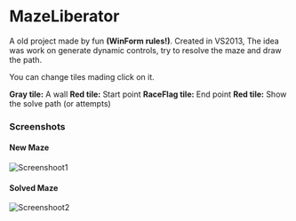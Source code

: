 # MazeLiberator

A old project made by fun **(WinForm rules!)**. Created in VS2013, The idea was work on generate dynamic controls, try to resolve the maze and draw the path.

You can change tiles mading click on it.

**Gray tile:** A wall
**Red tile:** Start point
**RaceFlag tile:** End point
**Red tile:** Show the solve path (or attempts)

### Screenshots

#### New Maze
![Screenshoot1](https://github.com/Krauser123/MazeLiberator/blob/master/MazeLiberator/Screenshoots/Cap01.jpg)

#### Solved Maze
![Screenshoot2](https://github.com/Krauser123/MazeLiberator/blob/master/MazeLiberator/Screenshoots/Cap02.jpg)
